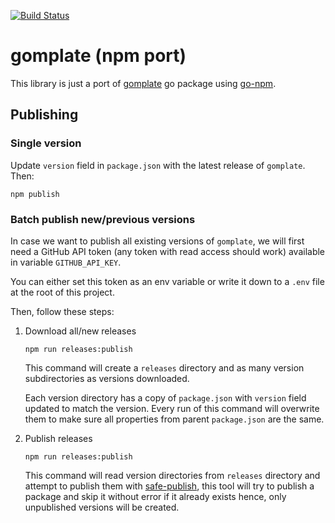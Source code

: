 [![Build Status](https://travis-ci.com/gomplate/gomplate-npm.svg?branch=master)](https://travis-ci.com/gomplate/gomplate-npm)

# gomplate (npm port)

This library is just a port of [gomplate](https://github.com/hairyhenderson/gomplate) go package using [go-npm](https://github.com/sanathkr/go-npm).

## Publishing

### Single version

Update `version` field in `package.json` with the latest release of `gomplate`. Then:

```
npm publish
```

### Batch publish new/previous versions

In case we want to publish all existing versions of `gomplate`, we will first need a
GitHub API token (any token with read access should work) available in variable `GITHUB_API_KEY`.

You can either set this token as an env variable or write it down to a `.env` file at
the root of this project.

Then, follow these steps:

1. Download all/new releases

    ```
    npm run releases:publish
    ```

    This command will create a `releases` directory and as many version subdirectories as versions downloaded.

    Each version directory has a copy of `package.json` with `version` field updated to match the version.
    Every run of this command will overwrite them to make sure all properties from parent `package.json`
    are the same.

1. Publish releases

    ```
    npm run releases:publish
    ```

    This command will read version directories from `releases` directory and attempt to publish
    them with [safe-publish](https://github.com/adidas/safe-publish), this tool will try to publish a package and skip it without
    error if it already exists hence, only unpublished versions will be created.

